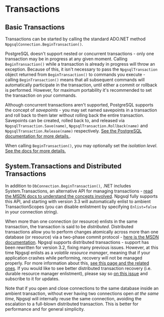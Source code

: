 # Transactions

## Basic Transactions

Transactions can be started by calling the standard ADO.NET method `NpgsqlConnection.BeginTransaction()`.

PostgreSQL doesn't support nested or concurrent transactions - only one transaction may be in progress at any given moment. Calling `BeginTransaction()` while a transaction is already in progress will throw an exception. Because of this, it isn't necessary to pass the `NpgsqlTransaction` object returned from `BeginTransaction()` to commands you execute - calling `BeginTransaction()` means that all subsequent commands will automatically participate in the transaction, until either a commit or rollback is performed. However, for maximum portability it's recommended to set the transaction on your commands.

Although concurrent transactions aren't supported, PostgreSQL supports the concept of *savepoints* - you may set named savepoints in a transaction and roll back to them later without rolling back the entire transaction. Savepoints can be created, rolled back to, and released via `NpgsqlTransaction.Save(name)`, `NpgsqlTransaction.Rollback(name)` and `NpgsqlTransaction.Release(name)` respectively. [See the PostgreSQL documentation for more details.](https://www.postgresql.org/docs/current/static/tutorial-transactions.html).

When calling `BeginTransaction()`, you may optionally set the *isolation level*. [See the docs for more details.](https://www.postgresql.org/docs/current/static/transaction-iso.html)

## System.Transactions and Distributed Transactions

In addition to `DbConnection.BeginTransaction()`, .NET includes System.Transactions, an alternative API for managing transactions - [read the MSDN docs to understand the concepts involved](https://msdn.microsoft.com/en-us/library/ee818746.aspx). Npgsql fully supports this API, and starting with version 3.3 will automatically enlist to ambient TransactionScopes (you can disable enlistment by specifying `Enlist=false` in your connection string).

When more than one connection (or resource) enlists in the same transaction, the transaction is said to be *distributed*. Distributed transactions allow you to perform changes atomically across more than one database (or resource) via a two-phase commit protocol - [here is the MSDN documentation](https://msdn.microsoft.com/en-us/library/windows/desktop/ms681205(v=vs.85).aspx). Npgsql supports distributed transactions - support has been rewritten for version 3.2, fixing many previous issues. However, at this time Npgsql enlists as a *volatile resource manager*, meaning that if your application crashes while performing, recovery will not be managed properly. For more information about this, [see this page and the related ones](https://msdn.microsoft.com/en-us/library/ee818750.aspx). If you would like to see better distributed transaction recovery (i.e. durable resource manager enlistment), please say so [on this issue](https://github.com/npgsql/npgsql/issues/1378) and subscribe to it for updates.

Note that if you open and close connections to the same database inside an ambient transaction, without ever having two connections open *at the same time*, Npgsql will internally reuse the same connection, avoiding the escalation to a full-blown distributed transaction. This is better for performance and for general simplicity.
